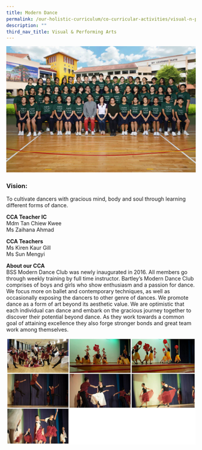 ```yaml
---
title: Modern Dance
permalink: /our-holistic-curriculum/co-curricular-activities/visual-n-performing-arts/modern-dance
description: ""
third_nav_title: Visual & Performing Arts
---
```


![](/images/Modern-Dance-Formal.jpg)

### Vision:
To cultivate dancers with gracious mind, body and soul through learning different forms of dance.

**CCA Teacher IC** <br>
Mdm Tan Chiew Kwee <br>
Ms Zaihana Ahmad

**CCA Teachers** <br>
Ms Kiren Kaur Gill <br>
Ms Sun Mengyi

**About our CCA** <br>
BSS Modern Dance Club was newly inaugurated in 2016. All members go through weekly training by full time instructor. 
Bartley’s Modern Dance Club comprises of boys and girls who show enthusiasm and a passion for dance. We focus more on ballet and contemporary techniques, as well as occasionally exposing the dancers to other genre of dances. We promote dance as a form of art beyond its aesthetic value. We are optimistic that each individual can dance and embark on the gracious journey together to discover their potential beyond dance. As they work towards a common goal of attaining excellence they also forge stronger bonds and great team work among themselves. 

![](/images/photo_2022-06-09_15-08-07.jpg)